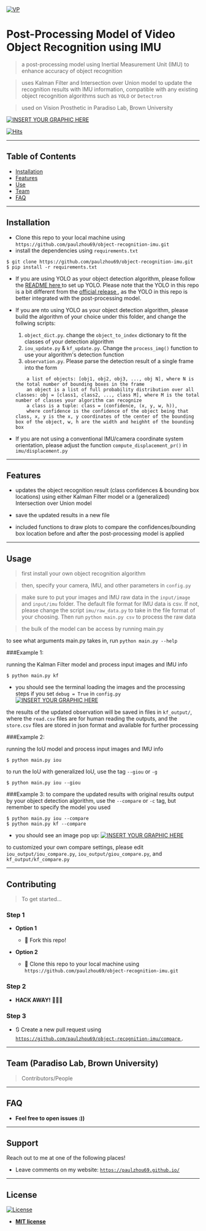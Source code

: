 
<a href="https://paulzhou69.github.io/"><img src="https://i.pinimg.com/236x/fb/e4/ae/fbe4ae602785635af1b72789ab2d5c34--owl-anime.jpg" title="VP" alt="VP"></a>

# Post-Processing Model of Video Object Recognition using IMU

> a post-processing model using Inertial Measurement Unit (IMU) to enhance accuracy of object recognition 

> uses Kalman Filter and Intersection over Union model to update the recognition results with IMU information, compatible with any existing object recognition algorithms such as `YOLO` or `Detectron` 

> used on Vision Prosthetic in Paradiso Lab, Brown University




[![INSERT YOUR GRAPHIC HERE](https://github.com/paulzhou69/object-recognition-imu/blob/master/info/hardware.jpg)]()

<!-- [![HitCount](http://hits.dwyl.com/paulzhou69/object-recognition-imu.svg)](http://hits.dwyl.com/paulzhou69/object-recognition-imu) -->
[![Hits](https://hits.seeyoufarm.com/api/count/incr/badge.svg?url=https%3A%2F%2Fgithub.com%2Fpaulzhou69%2Fobject-recognition-imu)](https://hits.seeyoufarm.com)

---

## Table of Contents 

- [Installation](#installation)
- [Features](#features)
- [Use](#use)
- [Team](#team)
- [FAQ](#faq)


---


## Installation

- Clone this repo to your local machine using `https://github.com/paulzhou69/object-recognition-imu.git`
- install the dependencies using `requirements.txt`

```shell script
$ git clone https://github.com/paulzhou69/object-recognition-imu.git
$ pip install -r requirements.txt
```

- If you are using YOLO as your object detection algorithm, please follow the <a href="https://github.com/paulzhou69/object-recognition-imu/blob/master/darknet/README.md"> README here </a> to set up YOLO. 
Please note that the YOLO in this repo is a bit different from the <a href="https://github.com/AlexeyAB/darknet.git"> official release </a>, 
as the YOLO in this repo is better integrated with the post-processing model. 

- If you are nto using YOLO as your object detection algorithm, please build the algorithm of your choice under this folder, and change the follwing scripts: 
    1. `object_dict.py`. change the `object_to_index` dictionary to fit the classes of your detection algorithm
    2. `iou_update.py` & `kf_update.py`. Change the `process_img()` function to use your algorithm's detection function 
    3. `observation.py`. Please parse the detection result of a single frame into the form 
    ```
        a list of objects: [obj1, obj2, obj3, ..., obj N], where N is the total number of bounding boxes in the frame
        an object is a list of full probability distribution over all classes: obj = [class1, class2, ..., class M], where M is the total number of classes your algorithm can recognize
        a class is a tuple: class = (confidence, (x, y, w, h)), 
        where confidence is the confidence of the object being that class, x, y is the x, y coordinates of the center of the bounding box of the object, w, h are the width and heighht of the bounding box 
    ``` 

- If you are not using a conventional IMU/camera coordinate system orientation, please adjust the function `compute_displacement_pr()` in `imu/displacement.py` 


---

## Features

- updates the object recognition result (class confidences & bounding box locations) using 
either Kalman Filter model or a (generalized) Intersection over Union model

- save the updated results in a new file

- included functions to draw plots to compare the confidences/bounding box location before 
and after the post-processing model is applied 


---
## Usage 

> first install your own object recognition algorithm 

> then, specify your camera, IMU, and other parameters in `config.py`

> make sure to put your images and IMU raw data in the `input/image` and `input/imu` folder. The default file format for IMU data is csv. If not, please change the script `imu/raw_data.py` to take in the file format of your choosing. Then run `python main.py csv` to process the raw data

> the bulk of the model can be access by running main.py 

to see what arguments main.py takes in, run `python main.py --help`


###Example 1: 

running the Kalman Filter model and process input images and IMU info
```shell script
$ python main.py kf
```
- you should see the terminal loading the images and the processing steps if you set `debug = True` in `config.py`
[![INSERT YOUR GRAPHIC HERE](https://github.com/paulzhou69/object-recognition-imu/blob/master/info/debug.png)]()

the results of the updated observation will be saved in files in `kf_output/`, where the `read.csv`
files are for human reading the outputs, and the `store.csv` files are stored in json format
and available for further processing



###Example 2:

running the IoU model and process input images and IMU info
```shell script
$ python main.py iou
```
to run the IoU with generalized IoU, use the tag `--giou` or `-g`
```shell script
$ python main.py iou --giou
```



###Example 3:
to compare the updated results with original results output by your object detection 
algorithm, use the `--compare` or `-c` tag, but remember to specify the model you used
```shell script
$ python main.py iou --compare
$ python main.py kf --compare
```
- you should see an image pop up:
[![INSERT YOUR GRAPHIC HERE](https://github.com/paulzhou69/object-recognition-imu/blob/master/info/compare.png)]()

to customized your own compare settings, please edit `iou_output/iou_compare.py`, `iou_output/giou_compare.py`, and 
`kf_output/kf_compare.py`


---

## Contributing

> To get started...

### Step 1

- **Option 1**
    - 🍴 Fork this repo!

- **Option 2**
    - 👯 Clone this repo to your local machine using `https://github.com/paulzhou69/object-recognition-imu.git`

### Step 2

- **HACK AWAY!** 🔨🔨🔨

### Step 3

- 🔃 Create a new pull request using <a href="https://github.com/paulzhou69/object-recognition-imu/compare" target="_blank">`https://github.com/paulzhou69/object-recognition-imu/compare` </a>.

---

## Team (Paradiso Lab, Brown University)

> Contributors/People 


---

## FAQ

- **Feel free to open issues :))**

---

## Support

Reach out to me at one of the following places!

- Leave comments on my website: <a href="https://paulzhou69.github.io/" target="_blank">`https://paulzhou69.github.io/` </a>



---

## License

[![License](http://img.shields.io/:license-mit-blue.svg?style=flat-square)](http://badges.mit-license.org)

- **[MIT license](http://opensource.org/licenses/mit-license.php)**
